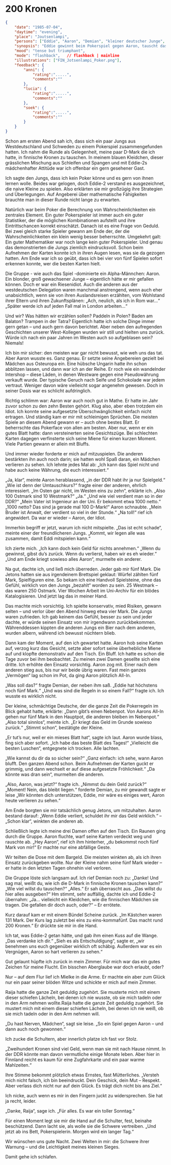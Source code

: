 # 200 Kronen

```json
{
    "date": "1985-07-04",
    "daytime": "evening",
    "place": "Joutsenlampi",
    "persons": ["Eddie", "Aaron", "Demian", "kleiner deutscher Junge", "Schwedischer Junge #1",  "Schwedischer Junge #2","Mielke" ],
    "synopsis": "Eddie gewinnt beim Pokerspiel gegen Aaron, tauscht das Geld in Kronen um und trifft danach auf Mielke.",
    "mood": "tense but triumphant",
    "mode": "flashback",   // flashback | mainline
    "illustrations": ["FIN_Jotsenlampi_Poker.png"],
    "feedback": {
        "anni": {
            "rating":".....",
            "comments":""
        },
        "lucia": {
            "rating":".....",
            "comments":""
        },
        "soek": {
            "rating":".....",
            "comments":""
        }
    }
}
```

Schon am ersten Abend sah ich, dass sich ein paar Jungs aus Westdeutschland und
Schweden zu einem Pokerspiel zusammengefunden hatten. Ich nahm die Runde als
Gelegenheit, meine paar D-Mark die ich hatte, in finnische Kronen zu tauschen. In meinem
blauen Kleidchen, dieser grässlichen Mischung aus Schleifen und Spangen und mit
Eddie-2s mädchenhafter Attitüde war ich offenbar ein gern gesehener Gast.

Ich sagte den Jungs, dass ich kein Poker könne und es gern von ihnen lernen
wolle. Beides war gelogen, doch Eddie-2 verstand es ausgezeichnet, die naive Kleine zu
spielen. Also erklärten sie mir großzügig ihre Strategien und Überlegungen.
Auf Angeberei über mathematische Fähigkeiten brauchte man in dieser Runde nicht
lange zu erwarten.

Natürlich war beim Poker die Berechnung von Wahrscheinlichkeiten ein zentrales
Element. Ein guter Pokerspieler ist immer auch ein guter Statistiker, der die
möglichen Kombinationen aufstellt und ihre Eintrittschancen korrekt einschätzt.
Danach ist es eine Frage von Geduld. Bei zwei gleich starke Spieler gewann am
Ende der, der die Wahrscheinlichkeiten ein klein wenig besser beherrschte.
Umgekehrt galt: Ein guter Mathematiker war noch lange kein
guter Pokerspieler. Und genau das demonstrierten die Jungs ziemlich
eindrucksvoll. Schon beim Aufnehmen der Karten konnte ich in ihren Augen lesen,
was sie da gezogen hatten. Am Ende war ich so geübt, dass ich bei vier von
fünf Spielen sofort erkennen konnte, wer die besten Karten hielt.

Die Gruppe - wie auch das Spiel -dominierte ein Alpha-Männchen: Aaron. Ein
blonder, groß gewachsener Junge – eigentlich hätte er mir gefallen können.
Doch er war ein Riesenidiot. Auch die anderen aus der westdeutschen Delegation
waren manchmal anstrengend, wenn auch eher unabsichtlich, wenn sie von ihren
Auslandsreisen erzählten, vom Wohlstand ihrer Eltern und ihren Zukunftsplänen:
„Ach, neulich, als ich in Rom war…“
„Später werde ich auf jeden Fall mal in London arbeiten…“

Und wir? Was hätten wir erzählen sollen? Paddeln in Polen? Baden am Balaton?
Trampen in der Tatra? Eigentlich hatte ich solche Dinge immer gern getan – und
auch gern davon berichtet. Aber neben den aufregenden Geschichten unserer
West-Kollegen wurden wir still und hielten uns zurück. Würde ich nach ein paar
Jahren im Westen auch so aufgeblasen sein? Niemals!

Ich bin mir sicher: den meisten war gar nicht bewusst, wie weh uns das tat.
Aber Aaron wusste es. Ganz genau. Er setzte seine Angebereien gezielt bei
Mädchen aus Osteuropa ein. Eine hübsche Ungarin hatte ihn schon abblitzen
lassen, und dann war ich an der Reihe. Er roch wie ein wandelnder Intershop –
diese Läden, in denen Westware gegen eine Pseudowährung verkauft wurde. Der
typische Geruch nach Seife und Schokolade war jedem vertraut. Weniger davon
wäre vielleicht sogar angenehm gewesen. Doch in seiner Dosis war es schlicht
aufdringlich.

Richtig schlimm war: Aaron war auch noch gut in Mathe. Er hatte im Jahr zuvor
schon zu den zehn Besten gehört. Klug also, aber eben trotzdem ein Idiot. Ich
konnte seine aufgesetzte Überschwänglichkeit einfach nicht ertragen. Und ständig
kam er mir mit schleimigen Sprüchen. Die meisten Spiele an diesem Abend gewann
er – auch ohne bestes Blatt. Er beherrschte das Pokerface von allen am besten.
Aber nur, wenn er ein gutes Blatt hatte: dann versteinerten seine Gesichtszüge.
Bei schlechten Karten dagegen verfinsterte sich seine Miene für einen kurzen
Moment. Viele Partien gewann er allein mit Bluffs.

Und immer wieder forderte er mich auf mitzuspielen. Die anderen bestärkten
ihn auch noch darin; sie hatten wohl Spaß daran, ein Mädchen verlieren zu sehen.
Ich lehnte jedes Mal ab: „Ich kann das Spiel nicht und habe auch keine Währung,
die euch interessiert.“

„Ja, klar“, meinte Aaron herablassend, „in der DDR habt ihr ja nur Spielgeld.“
„Wie ist denn der Umtauschkurs?“ fragte einer der anderen, ehrlich interessiert.
„Im Osten gar nicht, im Westen eins zu zehn“, erklärte ich.
„Also 100 Ostmark sind 10 Westmark?“
„Ja.“
„Und wie viel verdient man so in der DDR?“
„Mein Vater ist Ingenieur an der Uni. Er bekommt etwa 1000 netto.“
„1000 netto? Das sind ja gerade mal 100 D-Mark!“ Aaron schnaubte. „Mein Bruder
ist Anwalt, der verdient so viel in der Stunde.“
„Na toll!“ rief ich angewidert. Da war er wieder – Aaron, der Idiot.

Immerhin begriff er jetzt, warum ich nicht mitspielte.
„Das ist echt schade“, meinte einer der freundlicheren Jungs.
„Kommt, wir legen alle was zusammen, damit Eddi mitspielen kann.“

Ich zierte mich. „Ich kann doch kein Geld für nichts annehmen.“
„Wenn du gewinnst, gibst du’s zurück. Wenn du verlierst, haben wir es eh wieder.“
„Und am Ende kriegt sowieso alles Aaron“, murmelte ein anderer.

Na gut, dachte ich, und ließ mich überreden. Jeder gab mir fünf Mark.
Die Jetons hatten sie aus irgendeinem Brettspiel geklaut: Würfel zählten fünf
Mark, Spielfiguren eine. So bekam ich eine Handvoll Spielsteine, ohne das
Gefühl,  wirklich von den Jungs „bezahlt“ worden zu sein. 25 Westmark –
das waren 250 Ostmark. Vier Wochen Arbeit im Uni-Archiv für ein blödes
Katalogisieren. Und jetzt lag das in meiner Hand.

Das machte mich vorsichtig. Ich spielte konservativ, mied Risiken,
gewann selten – und verlor über den Abend hinweg etwa vier Mark.
Die Jungs waren zufrieden. Ich gab keinem das Gefühl, besser zu sein und jeder
dachte, er würde seinen Einsatz von mir irgendwann zurückbekommen. Währenddessen
kippten die anderen Jungs ein Bier nach dem anderen, wurden albern, während ich
bewusst nüchtern blieb.

Dann kam der Moment, auf den ich gewartet hatte. Aaron hob seine Karten
auf, verzog kurz das Gesicht, setzte aber sofort seine überhebliche Miene
auf und klopfte demonstrativ auf den Tisch. Ein Bluff. Ich hatte es schon
die Tage zuvor bei ihm beobachtet. Zu meinen zwei Damen gesellte sich eine
dritte. Ich erhöhte den Einsatz vorsichtig. Aaron zog mit. Einer nach dem
anderen stieg aus, bis nur wir beide übrig waren. Fast mein ganzes „Vermögen“
lag schon im Pot, da ging Aaron plötzlich All-In.

„Was soll das?“ fragte Demian, der neben ihm saß. „Eddie hat höchstens noch fünf Mark.“
„Und was sind die Regeln in so einem Fall?“ fragte ich. Ich wusste es wirklich nicht.

Der kleine, schmächtige Deutsche, der die ganze Zeit die Pokerregeln im Blick
gehabt hatte, erklärte: „Dann gibt’s einen Nebenpot. Von Aarons All-In
gehen nur fünf Mark in den Hauptpot, die anderen bleiben im Nebenpot.“
„Also total sinnlos“, meinte ich. „Er kriegt das Geld im Grunde sowieso zurück.“
„Stimmt schon“, bestätigte der Kleine.

„Er tut’s nur, weil er ein mieses Blatt hat“, sagte ich laut. Aaron wurde blass,
fing sich aber sofort. „Ich habe das beste Blatt des Tages!“
„Vielleicht die besten Luschen“, entgegnete ich trocken. Alle lachten.

„Wie kannst du dir da so sicher sein?“
„Ganz einfach: ich sehe, wann Aaron blufft. Den ganzen Abend schon. Beim
Aufnehmen der Karten guckt er grimmig, und dann wechselt er auf diese
 aufgesetzte Fröhlichkeit.“
„Da könnte was dran sein“, murmelten die anderen.

„Also, Aaron, was jetzt?“ fragte ich. „Nimmst du dein Geld zurück?“
„Moment! Nein, das bleibt liegen.“ forderte Demian, zu mir gewandt sagte er leise
„Wir könnten dich unterstützen, Eddie, mir wäre es einiges wert, Aaron heute verlieren zu sehen.“

Am Ende borgten sie mir tatsächlich genug Jetons, um mitzuhalten.
Aaron bestand darauf: „Wenn Eddie verliert, schuldet ihr mir das Geld
wirklich.“ – „Schon klar“, winkten die anderen ab.

Schließlich legte ich meine drei Damen offen auf den Tisch. Ein Raunen
ging durch die Gruppe. Aaron fluchte, warf seine Karten verdeckt weg und rauschte ab.
„Hey Aaron“, rief ich ihm hinterher, „du bekommst noch fünf Mark
von mir!“ Er machte nur eine abfällige Geste.

Wir teilten die Dose mit dem Bargeld. Die meisten winkten ab, als ich ihren
Einsatz zurückgeben wollte. Nur der Kleine nahm seine fünf Mark wieder – er
hatte in den letzten Tagen ohnehin viel verloren.

Die Gruppe löste sich langsam auf. Ich rief Demian noch zu: „Danke! Und
sag mal, weißt du, wie ich die D-Mark in finnische Kronen tauschen kann?“
„Wie viel willst du tauschen?“
„Alles.“
Er sah überrascht aus. „Das willst du hier alles ausgeben?“ Hm stimmt, sehr
auffällig, dachte ich und Eddie-2 übernahm:
„Ja… vielleicht ein Kleidchen, wie die finnischen Mädchen sie tragen. Die
gefallen dir doch auch, oder?“ – Er errötete.

Kurz darauf kam er mit einem Bündel Scheine zurück. „Im Kästchen waren 131
Mark. Der Kurs lag zuletzt bei eins zu eins-kommafünf. Das macht rund 200
Kronen.“ Er drückte sie mir in die Hand.

Ich tat, was Eddie-2 getan hätte, und gab ihm einen Kuss auf die Wange.
„Das verdanke ich dir.“
„Sieh es als Entschuldigung“, sagte er, „wir benehmen uns euch gegenüber
wirklich oft schäbig. Außerdem war es ein Vergnügen, Aaron so hart
verlieren zu sehen.“

Gut gelaunt hüpfte ich zurück in mein Zimmer. Für mich war das ein gutes
Zeichen für meine Flucht. Ein bisschen Aberglaube war doch erlaubt, oder?

Nur – auf dem Flur lief ich Mielke in die Arme. Er machte ein aber zum Glück
nur ein paar seiner blöden Witze und schickte er mich auf mein Zimmer.

Raija hatte die ganze Zeit geduldig zugehört. Sie musterte mich mit einem dieser schiefen Lächeln, bei denen ich nie wusste, ob sie mich tadeln oder in den Arm nehmen wollte.Raija hatte die ganze Zeit geduldig zugehört. Sie mustert mich mit einem dieser schiefen Lächeln, bei denen ich nie weiß, ob sie mich tadeln oder in den Arm nehmen will.

„Du hast Nerven, Mädchen“, sagt sie leise. „So ein Spiel gegen Aaron – und dann auch noch gewonnen.“

Ich zucke die Schultern, aber innerlich platze ich fast vor Stolz.

„Zweihundert Kronen sind viel Geld, wenn man sie mit nach Hause nimmt. In der DDR könnte man davon vermutliche einige Monate leben. Aber hier in Finnland reicht es kaum für eine Zugfahrkarte und ein paar warme Mahlzeiten.“

Ihre Stimme bekommt plötzlich etwas Ernstes, fast Mütterliches. „Versteh mich nicht falsch, ich bin beeindruckt. Dein Geschick, dein Mut – Respekt. Aber verlass dich nicht nur auf dein Glück. Es trägt dich nicht bis ans Ziel.“

Ich nicke, auch wenn es mir in den Fingern juckt zu widersprechen. Sie hat ja recht, leider.

„Danke, Raija“, sage ich. „Für alles. Es war ein toller Sonntag.“

Für einen Moment legt sie mir die Hand auf die Schulter, fest, beinahe beschützend. Dann lacht sie, als wolle sie die Schwere vertreiben. „Und jetzt ab ins Bett, Pokerspielerin. Morgen wird ein langer Tag.“

Wir wünschen uns gute Nacht. Zwei Welten in mir: die Schwere ihrer Warnung – und die Leichtigkeit meines kleinen Sieges.

Damit gehe ich schlafen.

